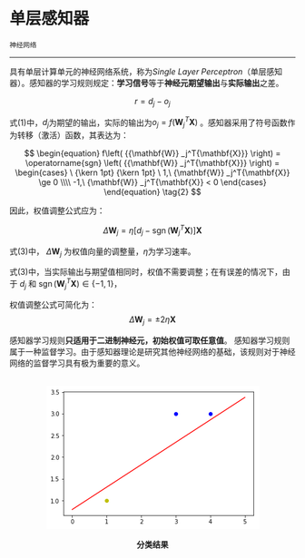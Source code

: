 # 单层感知器

`神经网络`

---

具有单层计算单元的神经网络系统，称为$Single\ Layer\ Perceptron$（单层感知器）。感知器的学习规则规定：**学习信号**等于**神经元期望输出**与**实际输出**之差。

$$
\begin{equation}
r = d _j - o _j
\end{equation} \tag{1}
$$

式$(1)$中，$d_j$为期望的输出，实际的输出为$o _j=f(\mathbf{W} _j^T\mathbf{X})$ 。感知器采用了符号函数作为转移（激活）函数，其表达为：

$$
\begin{equation}
f\left( {{\mathbf{W}} _j^T{\mathbf{X}}} \right) = \operatorname{sgn} \left( {{\mathbf{W}}  _j^T{\mathbf{X}}} \right) =
\begin{cases}
  \ {\kern 1pt} {\kern 1pt} \ 1,\ {\mathbf{W}} _j^T{\mathbf{X}} \ge 0 \\\\
   -1,\ {\mathbf{W}} _j^T{\mathbf{X}} < 0
\end{cases}
\end{equation} \tag{2}
$$

因此，权值调整公式应为：

$$
\begin{equation}
\Delta\mathbf{W} _j=\eta[d _j-\operatorname{sgn}(\mathbf{W} _j^T\mathbf{X})] \mathbf{X}
\end{equation} \tag{3}
$$

式$(3)$中， $\Delta\mathbf{W}_j$ 为权值向量的调整量，$\eta$为学习速率。

式$(3)$中，当实际输出与期望值相同时，权值不需要调整；在有误差的情况下，由于 $d_j$ 和 $\operatorname{sgn}(\mathbf{W}_j^T\mathbf{X}) \in \lbrace { - 1,1} \rbrace$，

权值调整公式可简化为：
$$\Delta\mathbf{W}_j=\pm2\eta\mathbf{X}$$

感知器学习规则**只适用于二进制神经元，初始权值可取任意值**。
感知器学习规则属于一种监督学习。由于感知器理论是研究其他神经网络的基础，该规则对于神经网络的监督学习具有极为重要的意义。

<br>
<div align ="center">
<img src = "single_layer.png" alt="分类结果" title="分类结果">
</div>
<p align = "center"><b>分类结果</b></p>
<br>
